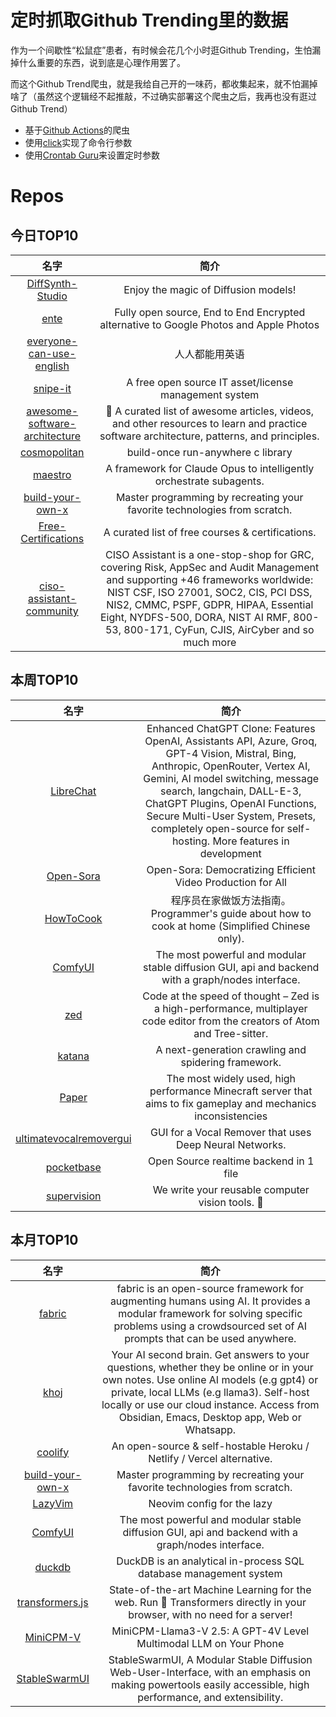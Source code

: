 # 定时抓取Github Trending里的数据

作为一个间歇性“松鼠症”患者，有时候会花几个小时逛Github Trending，生怕漏掉什么重要的东西，说到底是心理作用罢了。

而这个Github Trend爬虫，就是我给自己开的一味药，都收集起来，就不怕漏掉啥了（虽然这个逻辑经不起推敲，不过确实部署这个爬虫之后，我再也没有逛过Github Trend）

* 基于[Github Actions](https://docs.github.com/en/actions)的爬虫
* 使用[click](https://github.com/pallets/click)实现了命令行参数
* 使用[Crontab Guru](https://crontab.guru/)来设置定时参数

# Repos
## 今日TOP10 
<!-- START OF DAILY_TOP10_REPOS -->
| 名字 | 简介 |
| :----: | :----: |
| [DiffSynth-Studio](https://github.com/modelscope/DiffSynth-Studio) | Enjoy the magic of Diffusion models! |
| [ente](https://github.com/ente-io/ente) | Fully open source, End to End Encrypted alternative to Google Photos and Apple Photos |
| [everyone-can-use-english](https://github.com/xiaolai/everyone-can-use-english) | 人人都能用英语 |
| [snipe-it](https://github.com/snipe/snipe-it) | A free open source IT asset/license management system |
| [awesome-software-architecture](https://github.com/mehdihadeli/awesome-software-architecture) | 🚀 A curated list of awesome articles, videos, and other resources to learn and practice software architecture, patterns, and principles. |
| [cosmopolitan](https://github.com/jart/cosmopolitan) | build-once run-anywhere c library |
| [maestro](https://github.com/Doriandarko/maestro) | A framework for Claude Opus to intelligently orchestrate subagents. |
| [build-your-own-x](https://github.com/codecrafters-io/build-your-own-x) | Master programming by recreating your favorite technologies from scratch. |
| [Free-Certifications](https://github.com/cloudcommunity/Free-Certifications) | A curated list of free courses & certifications. |
| [ciso-assistant-community](https://github.com/intuitem/ciso-assistant-community) | CISO Assistant is a one-stop-shop for GRC, covering Risk, AppSec and Audit Management and supporting +46 frameworks worldwide: NIST CSF, ISO 27001, SOC2, CIS, PCI DSS, NIS2, CMMC, PSPF, GDPR, HIPAA, Essential Eight, NYDFS-500, DORA, NIST AI RMF, 800-53, 800-171, CyFun, CJIS, AirCyber and so much more |
<!-- END OF DAILY_TOP10_REPOS -->

## 本周TOP10
<!-- START OF WEEKLY_TOP10_REPOS -->
| 名字 | 简介 |
| :----: | :----: |
| [LibreChat](https://github.com/danny-avila/LibreChat) | Enhanced ChatGPT Clone: Features OpenAI, Assistants API, Azure, Groq, GPT-4 Vision, Mistral, Bing, Anthropic, OpenRouter, Vertex AI, Gemini, AI model switching, message search, langchain, DALL-E-3, ChatGPT Plugins, OpenAI Functions, Secure Multi-User System, Presets, completely open-source for self-hosting. More features in development |
| [Open-Sora](https://github.com/hpcaitech/Open-Sora) | Open-Sora: Democratizing Efficient Video Production for All |
| [HowToCook](https://github.com/Anduin2017/HowToCook) | 程序员在家做饭方法指南。Programmer's guide about how to cook at home (Simplified Chinese only). |
| [ComfyUI](https://github.com/comfyanonymous/ComfyUI) | The most powerful and modular stable diffusion GUI, api and backend with a graph/nodes interface. |
| [zed](https://github.com/zed-industries/zed) | Code at the speed of thought – Zed is a high-performance, multiplayer code editor from the creators of Atom and Tree-sitter. |
| [katana](https://github.com/projectdiscovery/katana) | A next-generation crawling and spidering framework. |
| [Paper](https://github.com/PaperMC/Paper) | The most widely used, high performance Minecraft server that aims to fix gameplay and mechanics inconsistencies |
| [ultimatevocalremovergui](https://github.com/Anjok07/ultimatevocalremovergui) | GUI for a Vocal Remover that uses Deep Neural Networks. |
| [pocketbase](https://github.com/pocketbase/pocketbase) | Open Source realtime backend in 1 file |
| [supervision](https://github.com/roboflow/supervision) | We write your reusable computer vision tools. 💜 |
<!-- END OF WEEKLY_TOP10_REPOS -->

## 本月TOP10
<!-- START OF MONTHLY_TOP10_REPOS -->
| 名字 | 简介 |
| :----: | :----: |
| [fabric](https://github.com/danielmiessler/fabric) | fabric is an open-source framework for augmenting humans using AI. It provides a modular framework for solving specific problems using a crowdsourced set of AI prompts that can be used anywhere. |
| [khoj](https://github.com/khoj-ai/khoj) | Your AI second brain. Get answers to your questions, whether they be online or in your own notes. Use online AI models (e.g gpt4) or private, local LLMs (e.g llama3). Self-host locally or use our cloud instance. Access from Obsidian, Emacs, Desktop app, Web or Whatsapp. |
| [coolify](https://github.com/coollabsio/coolify) | An open-source & self-hostable Heroku / Netlify / Vercel alternative. |
| [build-your-own-x](https://github.com/codecrafters-io/build-your-own-x) | Master programming by recreating your favorite technologies from scratch. |
| [LazyVim](https://github.com/LazyVim/LazyVim) | Neovim config for the lazy |
| [ComfyUI](https://github.com/comfyanonymous/ComfyUI) | The most powerful and modular stable diffusion GUI, api and backend with a graph/nodes interface. |
| [duckdb](https://github.com/duckdb/duckdb) | DuckDB is an analytical in-process SQL database management system |
| [transformers.js](https://github.com/xenova/transformers.js) | State-of-the-art Machine Learning for the web. Run 🤗 Transformers directly in your browser, with no need for a server! |
| [MiniCPM-V](https://github.com/OpenBMB/MiniCPM-V) | MiniCPM-Llama3-V 2.5: A GPT-4V Level Multimodal LLM on Your Phone |
| [StableSwarmUI](https://github.com/Stability-AI/StableSwarmUI) | StableSwarmUI, A Modular Stable Diffusion Web-User-Interface, with an emphasis on making powertools easily accessible, high performance, and extensibility. |
<!-- END OF MONTHLY_TOP10_REPOS -->
